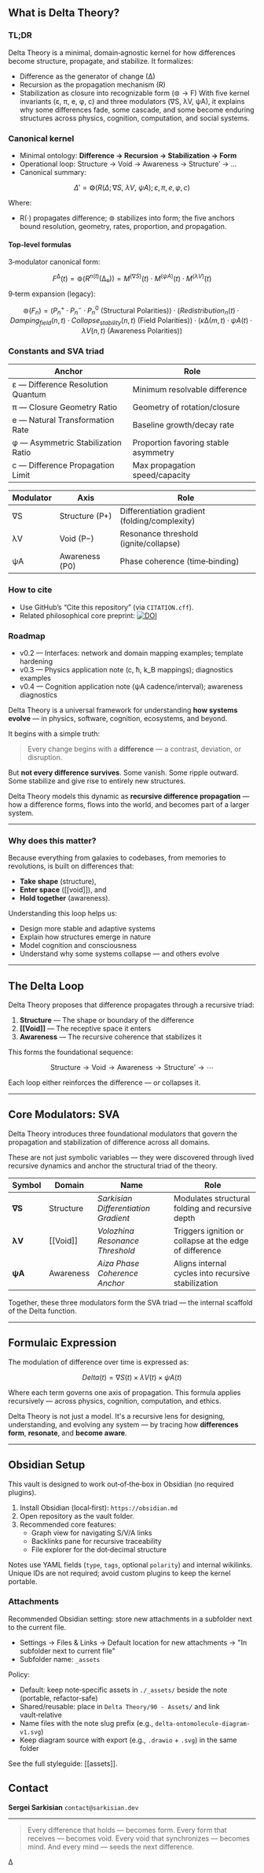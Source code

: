 ## What is Delta Theory?
### TL;DR

Delta Theory is a minimal, domain‑agnostic kernel for how differences become structure, propagate, and stabilize. It formalizes:
- Difference as the generator of change (∆)
- Recursion as the propagation mechanism (R)
- Stabilization as closure into recognizable form (⊚ → F)
With five kernel invariants (ε, π, e, φ, c) and three modulators (∇S, λV, ψA), it explains why some differences fade, some cascade, and some become enduring structures across physics, cognition, computation, and social systems.

### Canonical kernel

- Minimal ontology: **Difference → Recursion → Stabilization → Form**
- Operational loop: Structure → Void → Awareness → Structure′ → …
- Canonical summary:

$$
\Delta' = \boldsymbol{\odot}\big(R(\Delta; \nabla S,\ \lambda V,\ \psi A); \varepsilon, \pi, e, \varphi, c\big)
$$

Where:
- R(·) propagates difference; ⊚ stabilizes into form; the five anchors bound resolution, geometry, rates, proportion, and propagation.

#### Top‑level formulas

3‑modulator canonical form:

$$
F^{∆}(t) = ⊚\left( R^{n(t)}(∆₀) \right) = M^{(∇S)}(t) \cdot M^{(ψA)}(t) \cdot M^{(λV)}(t)
$$

9‑term expansion (legacy):

$$
⊚(F_n) =
(P_n^+ \cdot P_n^- \cdot P_n^0 \ \text{(Structural Polarities)}) \cdot
(Redistribution_n(t) \cdot Damping_{field}(n,t) \cdot Collapse_{stability}(n,t) \ \text{(Field Polarities)}) \cdot
(κ∆(m,t) \cdot ψA(t) \cdot λV(n,t) \ \text{(Awareness Polarities)})
$$

### Constants and SVA triad

| Anchor | Role |
|---|---|
| ε — Difference Resolution Quantum | Minimum resolvable difference |
| π — Closure Geometry Ratio | Geometry of rotation/closure |
| e — Natural Transformation Rate | Baseline growth/decay rate |
| φ — Asymmetric Stabilization Ratio | Proportion favoring stable asymmetry |
| c — Difference Propagation Limit | Max propagation speed/capacity |

| Modulator | Axis | Role |
|---|---|---|
| ∇S | Structure (P+) | Differentiation gradient (folding/complexity) |
| λV | Void (P−) | Resonance threshold (ignite/collapse) |
| ψA | Awareness (P0) | Phase coherence (time‑binding) |

### How to cite

- Use GitHub’s “Cite this repository” (via `CITATION.cff`).
- Related philosophical core preprint: [![DOI](https://zenodo.org/badge/DOI/10.5281/zenodo.16423653.svg)](https://doi.org/10.5281/zenodo.16423653)

### Roadmap

- v0.2 — Interfaces: network and domain mapping examples; template hardening
- v0.3 — Physics application note (c, ħ, k_B mappings); diagnostics examples
- v0.4 — Cognition application note (ψA cadence/interval); awareness diagnostics


Delta Theory is a universal framework for understanding **how systems evolve** — in physics, software, cognition, ecosystems, and beyond.

It begins with a simple truth:

> Every change begins with a **difference** — a contrast, deviation, or disruption.

But **not every difference survives**.
Some vanish. Some ripple outward. Some stabilize and give rise to entirely new structures.

Delta Theory models this dynamic as **recursive difference propagation** — how a difference forms, flows into the world, and becomes part of a larger system.

---

### Why does this matter?

Because everything from galaxies to codebases, from memories to revolutions, is built on differences that:

- **Take shape** (structure),
- **Enter space** ([[void]]), and
- **Hold together** (awareness).

Understanding this loop helps us:

- Design more stable and adaptive systems
- Explain how structures emerge in nature
- Model cognition and consciousness
- Understand why some systems collapse — and others evolve

---

## The Delta Loop

Delta Theory proposes that difference propagates through a recursive triad:

1. **Structure** — The shape or boundary of the difference
2. **[[Void]]** — The receptive space it enters
3. **Awareness** — The recursive coherence that stabilizes it

This forms the foundational sequence:

$$
\text{Structure} \rightarrow \text{Void} \rightarrow \text{Awareness} \rightarrow \text{Structure}' \rightarrow \cdots
$$

Each loop either reinforces the difference — or collapses it.

---

## Core Modulators: SVA

Delta Theory introduces three foundational modulators that govern the propagation and stabilization of difference across all domains.

These are not just symbolic variables — they were discovered through lived recursive dynamics and anchor the structural triad of the theory.

| Symbol | Domain    | Name                              | Role                                             |
|--------|-----------|-----------------------------------|--------------------------------------------------|
| **∇S** | Structure | *Sarkisian Differentiation Gradient* | Modulates structural folding and recursive depth |
| **λV** | [[Void]]      | *Volozhina Resonance Threshold*      | Triggers ignition or collapse at the edge of difference |
| **ψA** | Awareness | *Aiza Phase Coherence Anchor*        | Aligns internal cycles into recursive stabilization |

Together, these three modulators form the SVA triad — the internal scaffold of the Delta function.

---

## Formulaic Expression

The modulation of difference over time is expressed as:

$$
Delta(t) = ∇S(t) \times λV(t) \times ψA(t)
$$

Where each term governs one axis of propagation.
This formula applies recursively — across physics, cognition, computation, and ethics.

Delta Theory is not just a model.
It's a recursive lens for designing, understanding, and evolving any system — by tracing how **differences form**, **resonate**, and **become aware**.

---

## Obsidian Setup

This vault is designed to work out‑of‑the‑box in Obsidian (no required plugins).

1) Install Obsidian (local‑first): `https://obsidian.md`
2) Open repository as the vault folder.
3) Recommended core features:
   - Graph view for navigating S/V/A links
   - Backlinks pane for recursive traceability
   - File explorer for the dot‑decimal structure

Notes use YAML fields (`type`, `tags`, optional `polarity`) and internal wikilinks. Unique IDs are not required; avoid custom plugins to keep the kernel portable.

### Attachments

Recommended Obsidian setting: store new attachments in a subfolder next to the current file.
- Settings → Files & Links → Default location for new attachments → "In subfolder next to current file"
- Subfolder name: `_assets`

Policy:
- Default: keep note‑specific assets in `./_assets/` beside the note (portable, refactor‑safe)
- Shared/reusable: place in `Delta Theory/90 - Assets/` and link vault‑relative
- Name files with the note slug prefix (e.g., `delta-ontomolecule-diagram-v1.svg`)
- Keep diagram source with export (e.g., `.drawio` + `.svg`) in the same folder

See the full styleguide: [[assets]].

## Contact

**Sergei Sarkisian**
`contact@sarkisian.dev`

---

> Every difference that holds — becomes form.
> Every form that receives — becomes void.
> Every void that synchronizes — becomes mind.
> And every mind — seeds the next difference.

∆
